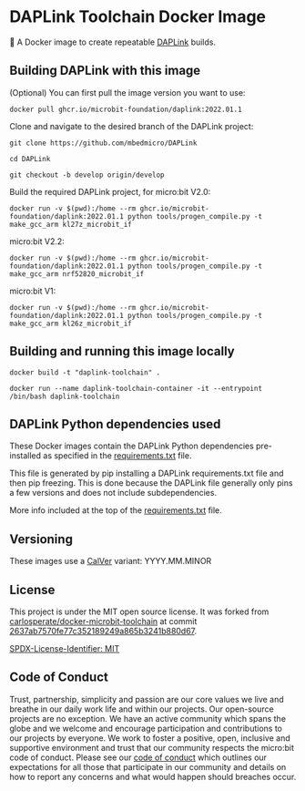 # DAPLink Toolchain Docker Image

🐳 A Docker image to create repeatable
[DAPLink](https://github.com/ARMmbed/DAPLink) builds.


## Building DAPLink with this image

(Optional) You can first pull the image version you want to use:

```
docker pull ghcr.io/microbit-foundation/daplink:2022.01.1
```

Clone and navigate to the desired branch of the DAPLink project:

```
git clone https://github.com/mbedmicro/DAPLink
```

```
cd DAPLink
```

```
git checkout -b develop origin/develop
```

Build the required DAPLink project, for micro:bit V2.0:

```
docker run -v $(pwd):/home --rm ghcr.io/microbit-foundation/daplink:2022.01.1 python tools/progen_compile.py -t make_gcc_arm kl27z_microbit_if
```

micro:bit V2.2:
```
docker run -v $(pwd):/home --rm ghcr.io/microbit-foundation/daplink:2022.01.1 python tools/progen_compile.py -t make_gcc_arm nrf52820_microbit_if
```

micro:bit V1:
```
docker run -v $(pwd):/home --rm ghcr.io/microbit-foundation/daplink:2022.01.1 python tools/progen_compile.py -t make_gcc_arm kl26z_microbit_if
```


## Building and running this image locally

```
docker build -t "daplink-toolchain" .
```

```
docker run --name daplink-toolchain-container -it --entrypoint /bin/bash daplink-toolchain
```


## DAPLink Python dependencies used

These Docker images contain the DAPLink Python dependencies pre-installed as
specified in the [requirements.txt](requirements.txt) file.

This file is generated by pip installing a DAPLink requirements.txt file and
then pip freezing. This is done because the DAPLink file generally only pins a
few versions and does not include subdependencies.

More info included at the top of the [requirements.txt](requirements.txt) file.


## Versioning

These images use a [CalVer](https://calver.org/) variant: YYYY.MM.MINOR


## License

This project is under the MIT open source license. It was forked from
[carlosperate/docker-microbit-toolchain](https://github.com/carlosperate/docker-microbit-toolchain)
at commit
[2637ab7570fe77c352189249a865b3241b880d67](https://github.com/carlosperate/docker-microbit-toolchain/tree/2637ab7570fe77c352189249a865b3241b880d67).

[SPDX-License-Identifier: MIT](LICENSE)


## Code of Conduct

Trust, partnership, simplicity and passion are our core values we live and
breathe in our daily work life and within our projects. Our open-source
projects are no exception. We have an active community which spans the globe
and we welcome and encourage participation and contributions to our projects
by everyone. We work to foster a positive, open, inclusive and supportive
environment and trust that our community respects the micro:bit code of
conduct. Please see our [code of conduct](https://microbit.org/safeguarding/)
which outlines our expectations for all those that participate in our
community and details on how to report any concerns and what would happen
should breaches occur.
